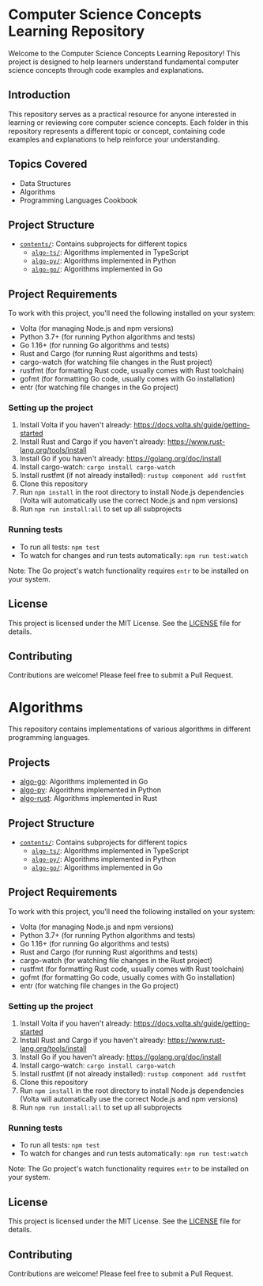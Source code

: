 # Computer Science Concepts Learning Repository

Welcome to the Computer Science Concepts Learning Repository! This project is designed to help learners understand fundamental computer science concepts through code examples and explanations.

## Introduction

This repository serves as a practical resource for anyone interested in learning or reviewing core computer science concepts. Each folder in this repository represents a different topic or concept, containing code examples and explanations to help reinforce your understanding.

## Topics Covered

- Data Structures
- Algorithms
- Programming Languages Cookbook

## Project Structure

- [`contents/`](contents/): Contains subprojects for different topics
  - [`algo-ts/`](contents/algo-ts/): Algorithms implemented in TypeScript
  - [`algo-py/`](contents/algo-py/): Algorithms implemented in Python
  - [`algo-go/`](contents/algo-go/): Algorithms implemented in Go

## Project Requirements

To work with this project, you'll need the following installed on your system:

- Volta (for managing Node.js and npm versions)
- Python 3.7+ (for running Python algorithms and tests)
- Go 1.16+ (for running Go algorithms and tests)
- Rust and Cargo (for running Rust algorithms and tests)
- cargo-watch (for watching file changes in the Rust project)
- rustfmt (for formatting Rust code, usually comes with Rust toolchain)
- gofmt (for formatting Go code, usually comes with Go installation)
- entr (for watching file changes in the Go project)

### Setting up the project

1. Install Volta if you haven't already: https://docs.volta.sh/guide/getting-started
2. Install Rust and Cargo if you haven't already: https://www.rust-lang.org/tools/install
3. Install Go if you haven't already: https://golang.org/doc/install
4. Install cargo-watch: `cargo install cargo-watch`
5. Install rustfmt (if not already installed): `rustup component add rustfmt`
6. Clone this repository
7. Run `npm install` in the root directory to install Node.js dependencies (Volta will automatically use the correct Node.js and npm versions)
8. Run `npm run install:all` to set up all subprojects

### Running tests

- To run all tests: `npm test`
- To watch for changes and run tests automatically: `npm run test:watch`

Note: The Go project's watch functionality requires `entr` to be installed on your system.

## License

This project is licensed under the MIT License. See the [LICENSE](LICENSE) file for details.

## Contributing

Contributions are welcome! Please feel free to submit a Pull Request.

# Algorithms

This repository contains implementations of various algorithms in different programming languages.

## Projects

- [algo-go](./contents/algo-go/README.md): Algorithms implemented in Go
- [algo-py](./contents/algo-py/README.md): Algorithms implemented in Python
- [algo-rust](./contents/algo-rust/README.md): Algorithms implemented in Rust

## Project Structure

- [`contents/`](contents/): Contains subprojects for different topics
  - [`algo-ts/`](contents/algo-ts/): Algorithms implemented in TypeScript
  - [`algo-py/`](contents/algo-py/): Algorithms implemented in Python
  - [`algo-go/`](contents/algo-go/): Algorithms implemented in Go

## Project Requirements

To work with this project, you'll need the following installed on your system:

- Volta (for managing Node.js and npm versions)
- Python 3.7+ (for running Python algorithms and tests)
- Go 1.16+ (for running Go algorithms and tests)
- Rust and Cargo (for running Rust algorithms and tests)
- cargo-watch (for watching file changes in the Rust project)
- rustfmt (for formatting Rust code, usually comes with Rust toolchain)
- gofmt (for formatting Go code, usually comes with Go installation)
- entr (for watching file changes in the Go project)

### Setting up the project

1. Install Volta if you haven't already: https://docs.volta.sh/guide/getting-started
2. Install Rust and Cargo if you haven't already: https://www.rust-lang.org/tools/install
3. Install Go if you haven't already: https://golang.org/doc/install
4. Install cargo-watch: `cargo install cargo-watch`
5. Install rustfmt (if not already installed): `rustup component add rustfmt`
6. Clone this repository
7. Run `npm install` in the root directory to install Node.js dependencies (Volta will automatically use the correct Node.js and npm versions)
8. Run `npm run install:all` to set up all subprojects

### Running tests

- To run all tests: `npm test`
- To watch for changes and run tests automatically: `npm run test:watch`

Note: The Go project's watch functionality requires `entr` to be installed on your system.

## License

This project is licensed under the MIT License. See the [LICENSE](LICENSE) file for details.

## Contributing

Contributions are welcome! Please feel free to submit a Pull Request.
